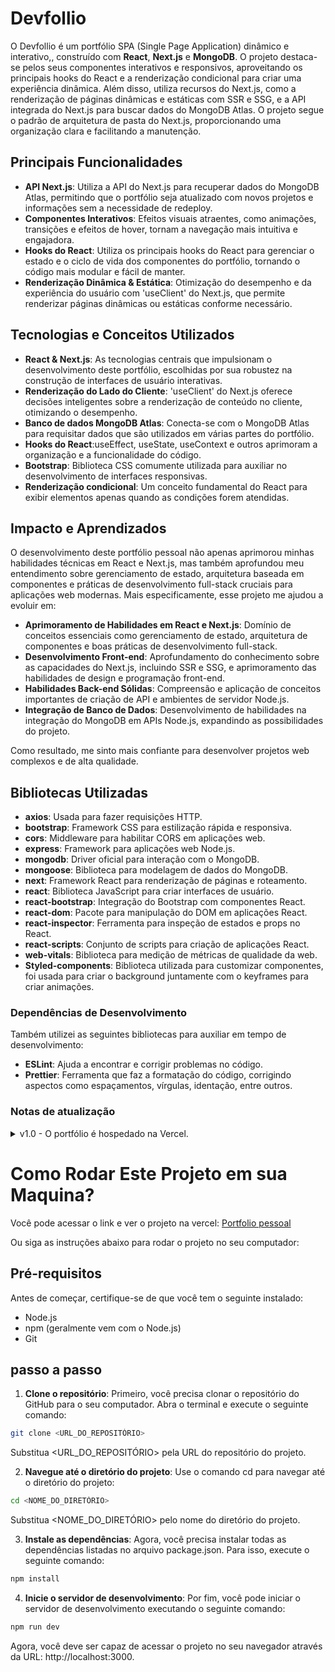 # Devfollio

O Devfollio é um portfólio SPA (Single Page Application) dinâmico e interativo,, construído com **React**, **Next.js** e **MongoDB**. O projeto destaca-se pelos seus componentes interativos e responsivos, aproveitando os principais hooks do React e a renderização condicional para criar uma experiência dinâmica. Além disso, utiliza recursos do Next.js, como a renderização de páginas dinâmicas e estáticas com SSR e SSG, e a API integrada do Next.js para buscar dados do MongoDB Atlas. O projeto segue o padrão de arquitetura de pasta do Next.js, proporcionando uma organização clara e facilitando a manutenção.


## Principais Funcionalidades

- **API Next.js**: Utiliza a API do Next.js para recuperar dados do MongoDB Atlas, permitindo que o portfólio seja atualizado com novos projetos e informações sem a necessidade de redeploy.
- **Componentes Interativos**: Efeitos visuais atraentes, como animações, transições e efeitos de hover, tornam a navegação mais intuitiva e engajadora.
- **Hooks do React**: Utiliza os principais hooks do React para gerenciar o estado e o ciclo de vida dos componentes do portfólio, tornando o código mais modular e fácil de manter.
- **Renderização Dinâmica & Estática**: Otimização do desempenho e da experiência do usuário com 'useClient' do Next.js, que permite renderizar páginas dinâmicas ou estáticas conforme necessário.


## Tecnologias e Conceitos Utilizados

- **React & Next.js**: As tecnologias centrais que impulsionam o desenvolvimento deste portfólio, escolhidas por sua robustez na construção de interfaces de usuário interativas.
- **Renderização do Lado do Cliente**: 'useClient' do Next.js oferece decisões inteligentes sobre a renderização de conteúdo no cliente, otimizando o desempenho.
- **Banco de dados MongoDB Atlas**: Conecta-se com o MongoDB Atlas para requisitar dados que são utilizados em várias partes do portfólio.
- **Hooks do React**:useEffect, useState, useContext e outros aprimoram a organização e a funcionalidade do código.
- **Bootstrap**: Biblioteca CSS comumente utilizada para auxiliar no desenvolvimento de interfaces responsivas.
- **Renderização condicional**: Um conceito fundamental do React para exibir elementos apenas quando as condições forem atendidas.


## Impacto e Aprendizados

O desenvolvimento deste portfólio pessoal não apenas aprimorou minhas habilidades técnicas em React e Next.js, mas também aprofundou meu entendimento sobre gerenciamento de estado, arquitetura baseada em componentes e práticas de desenvolvimento full-stack cruciais para aplicações web modernas. Mais especificamente, esse projeto me ajudou a evoluir em:
- **Aprimoramento de Habilidades em React e Next.js**: Domínio de conceitos essenciais como gerenciamento de estado, arquitetura de componentes e boas práticas de desenvolvimento full-stack.
- **Desenvolvimento Front-end**: Aprofundamento do conhecimento sobre as capacidades do Next.js, incluindo SSR e SSG, e aprimoramento das habilidades de design e programação front-end.
- **Habilidades Back-end Sólidas**: Compreensão e aplicação de conceitos importantes de criação de API e ambientes de servidor Node.js.
- **Integração de Banco de Dados**: Desenvolvimento de habilidades na integração do MongoDB em APIs Node.js, expandindo as possibilidades do projeto.

Como resultado, me sinto mais confiante para desenvolver projetos web complexos e de alta qualidade.


## Bibliotecas Utilizadas

- **axios**: Usada para fazer requisições HTTP.
- **bootstrap**: Framework CSS para estilização rápida e responsiva.
- **cors**: Middleware para habilitar CORS em aplicações web.
- **express**: Framework para aplicações web Node.js.
- **mongodb**: Driver oficial para interação com o MongoDB.
- **mongoose**: Biblioteca para modelagem de dados do MongoDB.
- **next**: Framework React para renderização de páginas e roteamento.
- **react**: Biblioteca JavaScript para criar interfaces de usuário.
- **react-bootstrap**: Integração do Bootstrap com componentes React.
- **react-dom**: Pacote para manipulação do DOM em aplicações React.
- **react-inspector**: Ferramenta para inspeção de estados e props no React.
- **react-scripts**: Conjunto de scripts para criação de aplicações React.
- **web-vitals**: Biblioteca para medição de métricas de qualidade da web.
- **Styled-components**: Biblioteca utilizada para customizar componentes, foi usada para criar o background juntamente com o keyframes para criar animações.

### Dependências de Desenvolvimento

Também utilizei as seguintes bibliotecas para auxiliar em tempo de desenvolvimento:

- **ESLint**: Ajuda a encontrar e corrigir problemas no código.
- **Prettier**: Ferramenta que faz a formatação do código, corrigindo aspectos como espaçamentos, vírgulas, identação, entre outros.
  
### Notas de atualização
<details>
  <summary>v1.0 - O portfólio é hospedado na Vercel.</summary>
  <ul>
    <li>v1.1 - Alterando valores de fontes e espaçamentos para responder dinamicamente ao tamanho da tela, utilizando medidas como vw e rem.</li>
    <li>v1.2 - Modificando o layout do site.</li>
    <li>v1.3 - Os projetos agora são exibidos em um carrossel.</li>
    <li>v1.4 - Mudanças nas customizações do site, criando variáveis globais para armazenar valores como tamanhos de fontes e cores</li>
    <li>v1.5 - Mudanças na forma de visualizar as formações, separando por categorias e deixanndo mais dinâmico</li>
    <li>v2.0 - Todo o projeto foi migrado para o framework NextJS.</li>
    <li>v2.1 - Os dados são requisitados para o MongoDB Atlas fazendo uma chamada de API utilizando os recursos do próprio NextJS.</li>
    <li>v2.2 - Alterando background para um bg dinâmico de céu estrelado, utilizando styled-components + atualização nos textos da página.</li>
    <li>v2.3 - adicionando mais responsividade ao projeto, agora ele se adapta a diferentes tamanhos de tela</li>
  </ul>
</details>


# Como Rodar Este Projeto em sua Maquina?

Você pode acessar o link e ver o projeto na vercel: [Portfolio pessoal](https://devfollio.vercel.app/)

Ou siga as instruções abaixo para rodar o projeto no seu computador:

## Pré-requisitos

Antes de começar, certifique-se de que você tem o seguinte instalado:
- Node.js
- npm (geralmente vem com o Node.js)
- Git


## passo a passo

1. **Clone o repositório**: Primeiro, você precisa clonar o repositório do GitHub para o seu computador. Abra o terminal e execute o seguinte comando:

```bash
git clone <URL_DO_REPOSITÓRIO>
```
Substitua <URL_DO_REPOSITÓRIO> pela URL do repositório do projeto.

2. **Navegue até o diretório do projeto**: Use o comando cd para navegar até o diretório do projeto:

```bash
cd <NOME_DO_DIRETÓRIO>
```
Substitua <NOME_DO_DIRETÓRIO> pelo nome do diretório do projeto.

3. **Instale as dependências**: Agora, você precisa instalar todas as dependências listadas no arquivo package.json. Para isso, execute o seguinte comando:

```bash
npm install
```

4. **Inicie o servidor de desenvolvimento**: Por fim, você pode iniciar o servidor de desenvolvimento executando o seguinte comando:

````bash
npm run dev
````
Agora, você deve ser capaz de acessar o projeto no seu navegador através da URL: http://localhost:3000.
